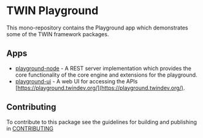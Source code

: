 # TWIN Playground

This mono-repository contains the Playground app which demonstrates some of the TWIN framework packages.

## Apps

- [playground-node](apps/playground-node/README.md) - A REST server implementation which provides the core functionality of the core engine and extensions for the playground.
- [playground-ui](apps/playground-ui/README.md) - A web UI for accessing the APIs [https://playground.twindev.org/](https://playground.twindev.org/).

## Contributing

To contribute to this package see the guidelines for building and publishing in [CONTRIBUTING](./CONTRIBUTING.md)
